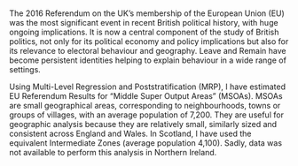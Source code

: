 # 

The 2016 Referendum on the UK’s membership of the European Union (EU) was the most significant event in recent British political history, with huge ongoing implications. It is now a central component of the study of British politics, not only for its political economy and policy implications but also for its relevance to electoral behaviour and geography. Leave and Remain have become persistent identities helping to explain behaviour in a wide range of settings.

Using Multi-Level Regression and Poststratification (MRP), I have estimated EU Referendum Results for “Middle Super Output Areas” (MSOAs). MSOAs are small geographical areas, corresponding to neighbourhoods, towns or groups of villages, with an average population of 7,200. They are useful for geographic analysis because they are relatively small, similarly sized and consistent across England and Wales. In Scotland, I have used the equivalent Intermediate Zones (average population 4,100). Sadly, data was not available to perform this analysis in Northern Ireland.
